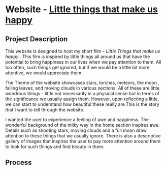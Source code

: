 # Website - [Little things that make us happy]((https://aarz1401.github.io/))
## Project Description
This website is designed to host my short film - _Little Things that make us happy_ . This film is inspired by little things all around us that 
have the potential to bring happiness in our lives when we pay attention to them. All too often, such things get ignored, but if we would be 
a little bit more attentive, we would appreciate them. 

The Theme of the website showcases stars, torches, meteors, the moon , falling leaves, and moving clouds in various sections. All of these are little
wondrous things - little not necessarily in a physical sense but in terms of the significance we usually assign them. However, upon reflecting a little,
we can start to understand how beautiful these really are.This is the story that I want to tell through the website. 

I wanted the user to experience a feeling of awe and happiness. The wonderful background of the milky way in the home section inspires awe. Details such as shooting
stars, moving clouds and a full moon draw attention to these things that we usually ignore. There is also a descriptive gallery of images that inspires the user
to pay more attention around them to look for such things and find beauty in them. 

## Process
